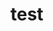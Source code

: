 # test
  
<script defer="defer" src="./quiz.js"></script>
<link href="./quiz.css" rel="stylesheet">
<div id="root"></div>

